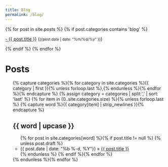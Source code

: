 ```yaml
---
title: Blog
permalink: /blog/
---
```


<div class="content list">
  {% for post in site.posts %}
    {% if post.categories contains 'blog' %}
    <div class="list-item">
    <p class="list-post-title">
        <a href="{{ site.baseurl }}{{ post.url }}">- {{ post.title }}</a> (<small>{{post.date | date: "%m/%d/%y" }}</small>)
        </p>
    </div>
    {% endif %}
  {% endfor %}
</div>

<div class="home">
  <h1 class="page-heading">Posts</h1>

  <ul class="post-list">
{% capture categories %}{% for category in site.categories %}{{ category | first }}{% unless forloop.last %},{% endunless %}{% endfor %}{% endcapture %}
{% assign category = categories | split:',' | sort: 'last' %}
{% for item in (0..site.categories.size) %}{% unless forloop.last %}
{% capture word %}{{ category[item] | strip_newlines }}{% endcapture %}
<h2 class="category" id="{{ word }}">{{ word | upcase }}</h2>
<ul>
{% for post in site.categories[word] %}{% if post.title != null %}
{% unless post.draft %}
<li><span>{{ post.date | date: "%b %-d, %Y"}}</span> » <a href="{{ site.baseurl}}{{ post.url }}">{{ post.title }}</a></li>
{% endunless %}
{% endif %}{% endfor %}
</ul>
{% endunless %}{% endfor %}
  </ul>

</div>
